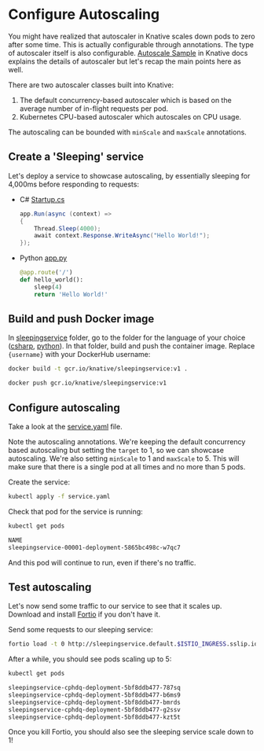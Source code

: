 # Configure Autoscaling

You might have realized that autoscaler in Knative scales down pods to zero after some time. This is actually configurable through annotations. The type of autoscaler itself is also configurable. [Autoscale Sample](https://knative.dev/docs/serving/samples/autoscale-go/index.html) in Knative docs explains the details of autoscaler but let's recap the main points here as well.

There are two autoscaler classes built into Knative:

1. The default concurrency-based autoscaler which is based on the average number of in-flight requests per pod.
2. Kubernetes CPU-based autoscaler which autoscales on CPU usage.

The autoscaling can be bounded with `minScale` and `maxScale` annotations.

## Create a 'Sleeping' service

Let's deploy a service to showcase autoscaling, by essentially sleeping for 4,000ms before responding to requests:

- C# [Startup.cs](../serving/sleepingservice/csharp/Startup.cs)

  ```csharp
  app.Run(async (context) =>
  {
      Thread.Sleep(4000);
      await context.Response.WriteAsync("Hello World!");
  });
  ```

- Python [app.py](../serving/sleepingservice/python/app.py)

  ```python
  @app.route('/')
  def hello_world():
      sleep(4)
      return 'Hello World!'
  ```

## Build and push Docker image

In [sleepingservice](../serving/sleepingservice/) folder, go to the folder for the language of your choice ([csharp](../serving/sleepingservice/csharp/), [python](../serving/sleepingservice/python/)). In that folder, build and push the container image. Replace `{username}` with your DockerHub username:

```bash
docker build -t gcr.io/knative/sleepingservice:v1 .

docker push gcr.io/knative/sleepingservice:v1
```

## Configure autoscaling

Take a look at the [service.yaml](../serving/sleepingservice/service.yaml) file.

Note the autoscaling annotations. We're keeping the default concurrency based autoscaling but setting the `target` to 1, so we can showcase autoscaling. We're also setting `minScale` to 1 and `maxScale` to 5. This will make sure that there is a single pod at all times and no more than 5 pods.

Create the service:

```bash
kubectl apply -f service.yaml
```

Check that pod for the service is running:

```bash
kubectl get pods

NAME
sleepingservice-00001-deployment-5865bc498c-w7qc7
```

And this pod will continue to run, even if there's no traffic.

## Test autoscaling

Let's now send some traffic to our service to see that it scales up. Download and install [Fortio](https://github.com/fortio/fortio) if you don't have it.

Send some requests to our sleeping service:

```bash
fortio load -t 0 http://sleepingservice.default.$ISTIO_INGRESS.sslip.io
```

After a while, you should see pods scaling up to 5:

```bash
kubectl get pods

sleepingservice-cphdq-deployment-5bf8ddb477-787sq
sleepingservice-cphdq-deployment-5bf8ddb477-b6ms9
sleepingservice-cphdq-deployment-5bf8ddb477-bmrds
sleepingservice-cphdq-deployment-5bf8ddb477-g2ssv
sleepingservice-cphdq-deployment-5bf8ddb477-kzt5t
```

Once you kill Fortio, you should also see the sleeping service scale down to 1!
